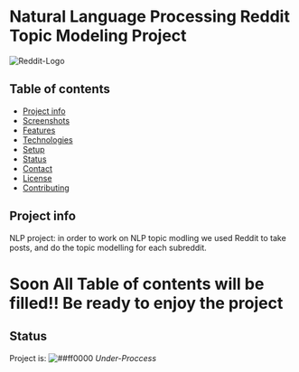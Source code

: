 # Natural Language Processing Reddit Topic Modeling Project

![Reddit-Logo](https://user-images.githubusercontent.com/20365333/142718256-b23b15c4-6f5f-44bb-8df2-293d5f2f057d.png)


[](https://img.shields.io/badge/Complete-Soon-red)
## Table of contents
* [Project info](#project-info)
* [Screenshots](#screenshots)
* [Features](#features)
* [Technologies](#technologies)
* [Setup](#setup)
* [Status](#status)
* [Contact](#contact)
* [License](#license)
* [Contributing](#contributing)


## Project info
NLP project: in order to work on NLP topic modling we used Reddit to take posts, and do the topic modelling for each subreddit.



# Soon All Table of contents will be filled!!  Be ready to enjoy the project 

## Status
 Project is: ![##ff0000](https://via.placeholder.com/15/ff0000/000000?text=+)  _Under-Proccess_





<!-- Project is: ![##c5f015](https://via.placeholder.com/15/c5f015/000000?text=+)  _Under-Proccess_


[![Build](https://github.com/SimonIT/spotifylyrics/workflows/Build/badge.svg)](https://github.com/SimonIT/spotifylyrics/actions?query=workflow%3ABuild)
[![Current Release](https://img.shields.io/github/release/SimonIT/spotifylyrics.svg)](https://github.com/SimonIT/spotifylyrics/releases)
[![License](https://img.shields.io/github/license/SimonIT/spotifylyrics.svg)](https://github.com/SimonIT/spotifylyrics/blob/master/LICENSE)
[![GitHub All Releases](https://img.shields.io/github/downloads/SimonIT/spotifylyrics/total)](https://github.com/SimonIT/spotifylyrics/releases)
